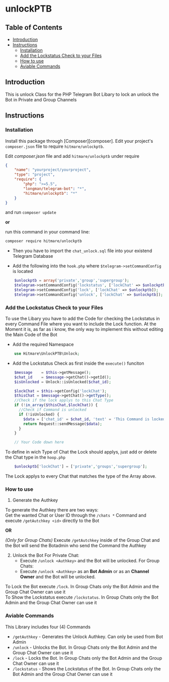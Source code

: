 # unlockPTB

## Table of Contents
- [Introduction](#introduction)
- [Instructions](#instructions)
    - [Installation](#installation)
    - [Add the Lockstatus Check to your Files](#add-the-lockstatus-check-to-your-files)
    - [How to use](#how-to-use)
    - [Aviable Commands](#aviable-commands)

## Introduction

This is unlock Class for the PHP Telegram Bot Libary to lock an unlock the Bot in Private and Group Channels

## Instructions
### Installation

Install this package through [Composer][composer].
Edit your project's `composer.json` file to require `hitmare/unlockptb`.

Edit *composer.json* file and add `hitmare/unlockptb` under require
```json
{
    "name": "yourproject/yourproject",
    "type": "project",
    "require": {
        "php": ">=5.5",
        "longman/telegram-bot": "*",
        "hitmare/unlockptb": "*"
    }
}
```
and run `composer update`

**or**

run this command in your command line:

```bash
composer require hitmare/unlockptb
```

- Then you have to import the `chat_unlock.sql` file into your existend Telegram Database

- Add the following into the `hook.php` where `$telegram->setCommandConfig` is located
```php
    $unlockptb = array('private','group','supergroup');
    $telegram->setCommandConfig('lockstatus', ['lockChat' => $unlockptb]);
    $telegram->setCommandConfig('lock', ['lockChat' => $unlockptb]);
    $telegram->setCommandConfig('unlock', ['lockChat' => $unlockptb]);
```

### Add the Lockstatus Check to your Files

To use the Libary you have to add the Code for checking the Lockstatus in every Command File where you want to include the Lock function.
At the Moment it is, as far as i know, the only way to implement this without editing the Main Code of the Bot

- Add the required Namespace
```php
    use Hitmare\UnlockPTB\Unlock;
```

- Add the Lockstatus Check as first inside the `execute()` funciton
```php
    $message    = $this->getMessage();
    $chat_id    = $message->getChat()->getId();
    $isUnlocked = Unlock::isUnlocked($chat_id);

    $lockChat = $this->getConfig('lockChat');
    $thisChat = $message->getChat()->getType();
    //Check if the lock applys to this Chat Type
    if (!in_array($thisChat,$lockChat)) {
      //Check if Command is unlocked
      if (!isUnlocked) {
        $data = ['chat_id' = $chat_id, 'text' = 'This Command is locked inside this Chat'];
        return Request::sendMessage($data);
      }
    }

    // Your Code down here
```

To define in wich Type of Chat the Lock should applys, just add or delete the Chat type in the `hoop.php`
```php
    $unlockptb['lockChat'] = ['private','groups','supergroup'];
```
The Lock applys to every Chat that matches the type of the Array above.

### How to use

1. Generate the Authkey

To generate the Authkey there are two ways:   
Get the wanted Chat or User ID through the `/chats *` Command and execute `/getAutchkey <id>` directly to the Bot

**OR**

*(Only for Group Chats)* Execute `/getAutchkey` inside of the Group Chat and the Bot will send the Botadmin who send the Command the Authkey

2. Unlock the Bot
For Private Chat:
    - Execute `/unlock <Authkey>` and the Bot will be unlocked.
For Group Chats:
    - Execute `/unlock <Authkey>` as an **Bot Admin** or as an **Channel Owner** and the Bot will be unlocked.  

To Lock the Bot execute `/lock`. In Group Chats only the Bot Admin and the Group Chat Owner can use it   
To Show the Lockstatus execute `/lockstatus`. In Group Chats only the Bot Admin and the Group Chat Owner can use it   

### Aviable Commands

This Library includes four (4) Commands
- `/getAuthkey` - Generates the Unlock Authkey. Can only be used from Bot Admin
- `/unlock` - Unlocks the Bot. In Group Chats only the Bot Admin and the Group Chat Owner can use it
- `/lock` - Locks the Bot. In Group Chats only the Bot Admin and the Group Chat Owner can use it
- `/lockstatus` - Shows the Lockstatus of the Bot. In Group Chats only the Bot Admin and the Group Chat Owner can use it
